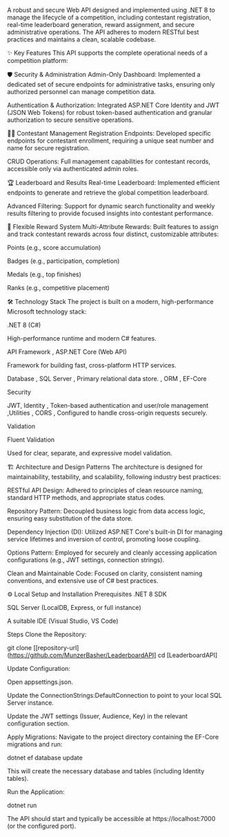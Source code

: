 A robust and secure Web API designed and implemented using .NET 8 to manage the lifecycle of a competition, including contestant registration, real-time leaderboard generation, reward assignment, and secure administrative operations. The API adheres to modern RESTful best practices and maintains a clean, scalable codebase.

✨ Key Features
This API supports the complete operational needs of a competition platform:

🛡️ Security & Administration
Admin-Only Dashboard: Implemented a dedicated set of secure endpoints for administrative tasks, ensuring only authorized personnel can manage competition data.

Authentication & Authorization: Integrated ASP.NET Core Identity and JWT (JSON Web Tokens) for robust token-based authentication and granular authorization to secure sensitive operations.

🧑‍💻 Contestant Management
Registration Endpoints: Developed specific endpoints for contestant enrollment, requiring a unique seat number and name for secure registration.

CRUD Operations: Full management capabilities for contestant records, accessible only via authenticated admin roles.

🏆 Leaderboard and Results
Real-time Leaderboard: Implemented efficient endpoints to generate and retrieve the global competition leaderboard.

Advanced Filtering: Support for dynamic search functionality and weekly results filtering to provide focused insights into contestant performance.

🥇 Flexible Reward System
Multi-Attribute Rewards: Built features to assign and track contestant rewards across four distinct, customizable attributes:

Points (e.g., score accumulation)

Badges (e.g., participation, completion)

Medals (e.g., top finishes)

Ranks (e.g., competitive placement)

🛠️ Technology Stack
The project is built on a modern, high-performance Microsoft technology stack:

.NET 8 (C#)

High-performance runtime and modern C# features.

API Framework , ASP.NET Core (Web API)

Framework for building fast, cross-platform HTTP services.

Database , SQL Server , Primary relational data store. , ORM , EF-Core

Security

JWT, Identity , Token-based authentication and user/role management ,Utilities , CORS , Configured to handle cross-origin requests securely.

Validation

Fluent Validation

Used for clear, separate, and expressive model validation.

🏗️ Architecture and Design Patterns
The architecture is designed for maintainability, testability, and scalability, following industry best practices:

RESTful API Design: Adhered to principles of clean resource naming, standard HTTP methods, and appropriate status codes.

Repository Pattern: Decoupled business logic from data access logic, ensuring easy substitution of the data store.

Dependency Injection (DI): Utilized ASP.NET Core's built-in DI for managing service lifetimes and inversion of control, promoting loose coupling.

Options Pattern: Employed for securely and cleanly accessing application configurations (e.g., JWT settings, connection strings).

Clean and Maintainable Code: Focused on clarity, consistent naming conventions, and extensive use of C# best practices.

⚙️ Local Setup and Installation
Prerequisites
.NET 8 SDK

SQL Server (LocalDB, Express, or full instance)

A suitable IDE (Visual Studio, VS Code)

Steps
Clone the Repository:

git clone [[repository-url](https://github.com/MunzerBasher/LeaderboardAPI]
cd [LeaderboardAPI]

Update Configuration:

Open appsettings.json.

Update the ConnectionStrings:DefaultConnection to point to your local SQL Server instance.

Update the JWT settings (Issuer, Audience, Key) in the relevant configuration section.

Apply Migrations:
Navigate to the project directory containing the EF-Core migrations and run:

dotnet ef database update

This will create the necessary database and tables (including Identity tables).

Run the Application:

dotnet run

The API should start and typically be accessible at https://localhost:7000 (or the configured port).
